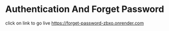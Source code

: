 # Authentication And Forget Password
click on link to go live https://forget-password-zbxo.onrender.com
